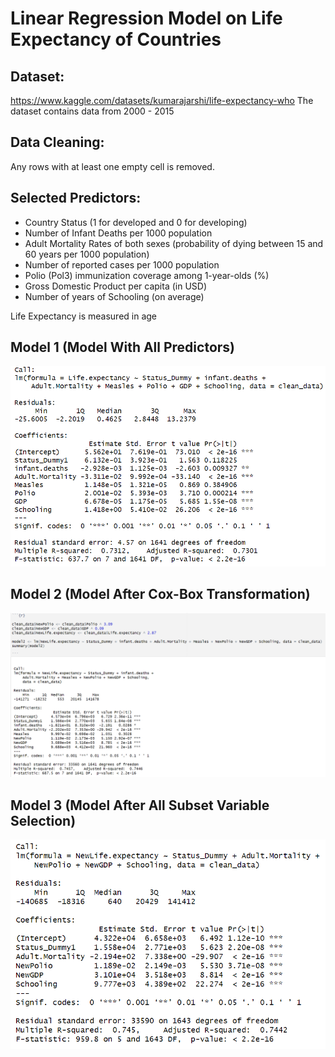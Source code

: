 # Linear Regression Model on Life Expectancy of Countries 

## Dataset:
https://www.kaggle.com/datasets/kumarajarshi/life-expectancy-who
The dataset contains data from 2000 - 2015

## Data Cleaning:
Any rows with at least one empty cell is removed.

## Selected Predictors:
- Country Status (1 for developed and 0 for developing)
- Number of Infant Deaths per 1000 population
- Adult Mortality Rates of both sexes (probability of dying between 15 and 60 years per 1000 population)
- Number of reported cases per 1000 population
- Polio (Pol3) immunization coverage among 1-year-olds (%)
- Gross Domestic Product per capita (in USD)
- Number of years of Schooling (on average)

Life Expectancy is measured in age

## Model 1 (Model With All Predictors)
![alt text](https://github.com/lybned/STAT-429-Individual-Project/blob/main/Pictures/Model%201%20Summary.PNG)

## Model 2 (Model After Cox-Box Transformation)
![alt text](https://github.com/lybned/STAT-429-Individual-Project/blob/main/Pictures/Model%202.PNG)

## Model 3 (Model After All Subset Variable Selection)
![alt text](https://github.com/lybned/STAT-429-Individual-Project/blob/main/Pictures/Model%203.PNG)
